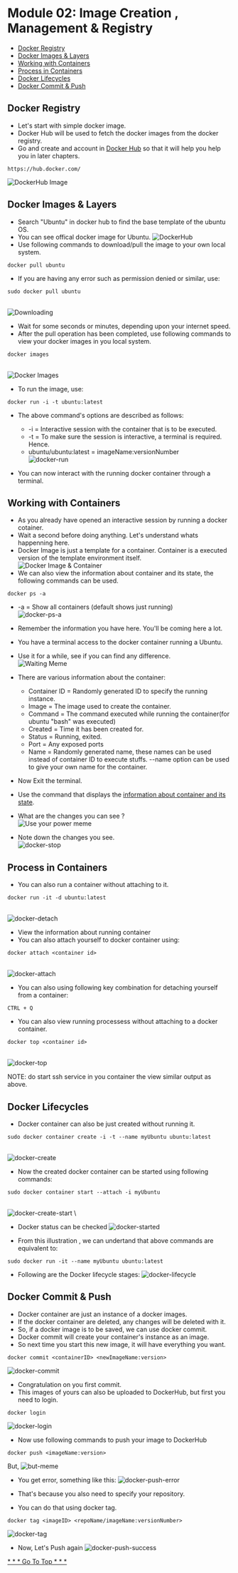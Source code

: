 # Module 02: Image Creation , Management & Registry
* [Docker Registry](https://github.com/chaulags/learnDocker/tree/main/Module02#docker-registry)
* [Docker Images & Layers](https://github.com/chaulags/learnDocker/tree/main/Module02#docker-images--layers)
* [Working with Containers](https://github.com/chaulags/learnDocker/tree/main/Module02#working-with-containers)
* [Process in Containers](https://github.com/chaulags/learnDocker/tree/main/Module02#process-in-containers)
* [Docker Lifecycles](https://github.com/chaulags/learnDocker/tree/main/Module02#docker-lifecycles)
* [Docker Commit & Push](https://github.com/chaulags/learnDocker/tree/main/Module02#docker-commit--push)

## Docker Registry
* Let's start with simple docker image.
* Docker Hub will be used to fetch the docker images from the docker registry.
* Go and create and account in [Docker Hub](https://hub.docker.com/) so that it will help you help you in later chapters.

```
https://hub.docker.com/
```

![DockerHub Image](https://static.packt-cdn.com/products/9781789137231/graphics/assets/01327d92-d3d2-4354-98bb-2a443adad38d.png)


## Docker Images & Layers
* Search "Ubuntu" in docker hub to find the base template of the ubuntu OS.
* You can see offical docker image for Ubuntu.
![DockerHub](img/ubuntu-search.jpg)
* Use following commands to download/pull the image to your own local system.
```
docker pull ubuntu
```
* If you are having any error such as permission denied or similar, use:
```
sudo docker pull ubuntu
```
\
![Downloading](https://media3.giphy.com/media/3o7WTAkv7Ze17SWMOQ/giphy.gif?cid=790b76115d7878163a2bd03d2a72099f218f17e42b0be33e&rid=giphy.gif&ct=g)

* Wait for some seconds or minutes, depending upon your internet speed.
* After the pull operation has been completed, use following commands to view your docker images in you local system.
```
docker images
```
\
![Docker Images](img/docker-images.jpg)

* To run the image, use:
```
docker run -i -t ubuntu:latest
```
* The above command's options are described as follows:
  * -i = Interactive session with the container that is to be executed.
  * -t = To make sure the session is interactive, a terminal is required. Hence.
  * ubuntu/ubuntu:latest = imageName:versionNumber 
\
![docker-run](img/docker-run.jpg)

* You can now interact with the running docker container through a terminal.


## Working with Containers
* As you already have opened an interactive session by running a docker cotainer.
* Wait a second before doing anything. Let's understand whats happenning here.
* Docker Image is just a template for a container. Container is a executed version of the template environment itself.
\
![Docker Image & Container](https://davetang.github.io/reproducible_bioinformatics/assets/docker_image.png)
* We can also view the information about container and its state, the following commands can be used.
```
docker ps -a
```
  * -a = Show all containers (default shows just running)
\
![docker-ps-a](img/docker-ps-a.jpg)

* Remember the information you have here. You'll be coming here a lot.
* You have a terminal access to the docker container running a Ubuntu.
* Use it for a while, see if you can find any difference.
\
![Waiting Meme](https://c.tenor.com/ycKJas-YT0UAAAAM/im-waiting-aki-and-paw-paw.gif)

* There are various information about the container:
  * Container ID = Randomly generated ID to specify the running instance. 
  * Image = The image used to create the container.
  * Command = The command executed while running the container(for ubuntu "bash" was executed)
  * Created = Time it has been created for.
  * Status = Running, exited.
  * Port = Any exposed ports
  * Name = Randomly generated name, these names can be used instead of container ID to execute stuffs. --name option can be used to give your own name for the container. 
* Now Exit the terminal.
* Use the command that displays the [information about container and its state](https://github.com/chaulags/learnDocker/tree/main/Module02#working-with-containers).
* What are the changes you can see ?
\
![Use your power meme](https://c.tenor.com/lTPOYFTdUKgAAAAC/you-ready-to-use-your-power-for-good-chris-cantada.gif)

* Note down the changes you see.
\
![docker-stop](img/docker-ps-aa.jpg)



## Process in Containers
* You can also run a container without attaching to it.
```
docker run -it -d ubuntu:latest
```
\
![docker-detach](img/docker-detach.png)
* View the information about running container
* You can also attach yourself to docker container using:
```
docker attach <container id>
```
\
![docker-attach](img/docker-attach.png)

* You can also using following key combination for detaching yourself from a container:
```
CTRL + Q
```
* You can also view running processess without attaching to a docker container.
```
docker top <container id>
```
\
![docker-top](img/docker-top.png)

NOTE: do start ssh service in you container the view similar output as above.

## Docker Lifecycles
* Docker container can also be just created without running it.
```
sudo docker container create -i -t --name myUbuntu ubuntu:latest
```
\
![docker-create](img/docker-create.png)

* Now the created docker container can be started using following commands:
```
sudo docker container start --attach -i myUbuntu
```
\
![docker-create-start](img/docker-create-start.png)
\
* Docker status can be checked
![docker-started](img/docker-created-started.png)

* From this illustration , we can undertand that above commands are equivalent to:
```
sudo docker run -it --name myUbuntu ubuntu:latest
```

* Following are the Docker lifecycle stages:
![docker-lifecycle](https://k21academy.com/wp-content/uploads/2020/10/Capture-5.png)


## Docker Commit & Push
* Docker container are just an instance of a docker images.
* If the docker container are deleted, any changes will be deleted with it.
* So, if a docker image is to be saved, we can use docker commit.
* Docker commit will create your container's instance as an image.
* So next time you start this new image, it will have everything you want.

```
docker commit <containerID> <newImageName:version>
```
![docker-commit](img/docker-commit.png)

* Congratulation on you first commit.
* This images of yours can also be uploaded to DockerHub, but first you need to login.
```
docker login
```
![docker-login](img/docker-login.png)

* Now use following commands to push your image to DockerHub

```
docker push <imageName:version>
```
But,
![but-meme](https://c.tenor.com/mv8WDfaaqZkAAAAC/but-nevermind-meme.gif)

* You get error, something like this:
![docker-push-error](img/docker-push-denied.png)

* That's because you also need to specify your repository.
* You can do that using docker tag.

```
docker tag <imageID> <repoName/imageName:versionNumber>
```
![docker-tag](img/docker-tag.png)

* Now, Let's Push again
![docker-push-success](img/docker-push-success.png)



[* * * Go To Top * * * ](https://github.com/chaulags/learnDocker/tree/main/Module02#module-02-image-creation--management--registry)


